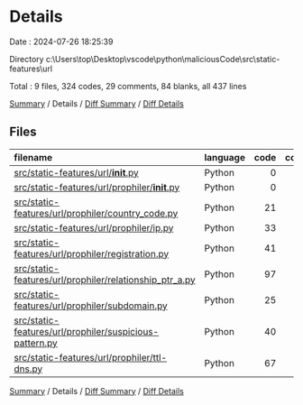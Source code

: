 # Details

Date : 2024-07-26 18:25:39

Directory c:\\Users\\top\\Desktop\\vscode\\python\\maliciousCode\\src\\static-features\\url

Total : 9 files,  324 codes, 29 comments, 84 blanks, all 437 lines

[Summary](results.md) / Details / [Diff Summary](diff.md) / [Diff Details](diff-details.md)

## Files
| filename | language | code | comment | blank | total |
| :--- | :--- | ---: | ---: | ---: | ---: |
| [src/static-features/url/__init__.py](/src/static-features/url/__init__.py) | Python | 0 | 0 | 1 | 1 |
| [src/static-features/url/prophiler/__init__.py](/src/static-features/url/prophiler/__init__.py) | Python | 0 | 0 | 1 | 1 |
| [src/static-features/url/prophiler/country_code.py](/src/static-features/url/prophiler/country_code.py) | Python | 21 | 3 | 8 | 32 |
| [src/static-features/url/prophiler/ip.py](/src/static-features/url/prophiler/ip.py) | Python | 33 | 5 | 10 | 48 |
| [src/static-features/url/prophiler/registration.py](/src/static-features/url/prophiler/registration.py) | Python | 41 | 3 | 13 | 57 |
| [src/static-features/url/prophiler/relationship_ptr_a.py](/src/static-features/url/prophiler/relationship_ptr_a.py) | Python | 97 | 6 | 21 | 124 |
| [src/static-features/url/prophiler/subdomain.py](/src/static-features/url/prophiler/subdomain.py) | Python | 25 | 3 | 8 | 36 |
| [src/static-features/url/prophiler/suspicious-pattern.py](/src/static-features/url/prophiler/suspicious-pattern.py) | Python | 40 | 3 | 7 | 50 |
| [src/static-features/url/prophiler/ttl-dns.py](/src/static-features/url/prophiler/ttl-dns.py) | Python | 67 | 6 | 15 | 88 |

[Summary](results.md) / Details / [Diff Summary](diff.md) / [Diff Details](diff-details.md)